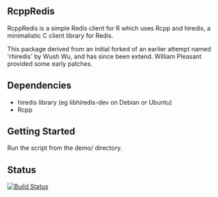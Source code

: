 ## RcppRedis

RcppRedis is a simple Redis client for R which uses Rcpp and hiredis, a
minimalistic C client library for Redis.

This package derived from an initial forked of an earlier attempt named
'rhiredis' by Wush Wu, and has since been extend. William Pleasant provided
some early patches.

## Dependencies

- hiredis library (eg libhiredis-dev on Debian or Ubuntu)
- Rcpp

## Getting Started

Run the script from the demo/ directory.

## Status

[![Build Status](https://travis-ci.org/eddelbuettel/rcppredis.png)](https://travis-ci.org/eddelbuettel/rcppredis)
